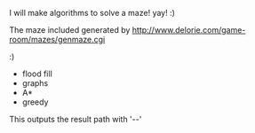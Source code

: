 I will make algorithms to solve a maze! yay! :)

The maze included generated by
http://www.delorie.com/game-room/mazes/genmaze.cgi

:)

- flood fill
- graphs
- A*
- greedy


This outputs the result path with '--'
